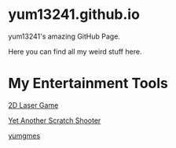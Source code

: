 # yum13241.github.io
yum13241's amazing GitHub Page.

Here you can find all my weird stuff here.

# My Entertainment Tools
[2D Laser Game](https://yum13241.github.io/lazer-game/)

[Yet Another Scratch Shooter](https://yum13241.github.io/yet-another-scratch-shooter/)

[yumgmes](https://yum13241.github.io/yumgmes/)
